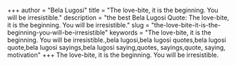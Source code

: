 +++
author = "Bela Lugosi"
title = "The love-bite, it is the beginning. You will be irresistible."
description = "the best Bela Lugosi Quote: The love-bite, it is the beginning. You will be irresistible."
slug = "the-love-bite-it-is-the-beginning-you-will-be-irresistible"
keywords = "The love-bite, it is the beginning. You will be irresistible.,bela lugosi,bela lugosi quotes,bela lugosi quote,bela lugosi sayings,bela lugosi saying,quotes, sayings,quote, saying, motivation"
+++
The love-bite, it is the beginning. You will be irresistible.
